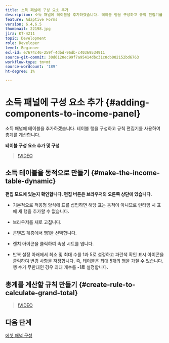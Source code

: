 ```yaml
---
title: 소득 패널에 구성 요소 추가
description: 소득 패널에 테이블을 추가하겠습니다. 테이블 행을 구성하고 규칙 편집기를 사용하여 총계를 계산합니다.
feature: Adaptive Forms
version: 6.4,6.5
thumbnail: 22198.jpg
jira: KT-4211
topic: Development
role: Developer
level: Beginner
exl-id: e7674c46-259f-4dbd-96db-c40369534911
source-git-commit: 30d6120ec99f7a95414dbc31c0cb002152bd6763
workflow-type: tm+mt
source-wordcount: '189'
ht-degree: 1%

---
```


# 소득 패널에 구성 요소 추가 {#adding-components-to-income-panel}

소득 패널에 테이블을 추가하겠습니다. 테이블 행을 구성하고 규칙 편집기를 사용하여 총계를 계산합니다.

**테이블 구성 요소 추가 및 구성**

>[!VIDEO](https://video.tv.adobe.com/v/22198?quality=12&learn=on)



## 소득 테이블을 동적으로 만들기 {#make-the-income-table-dynamic}

**편집 모드에 있는지 확인합니다. 편집 버튼은 브라우저의 오른쪽 상단에 있습니다.**

* 기본적으로 적응형 양식에 표를 삽입하면 해당 표는 동적이 아니므로 런타임 시 표에 새 행을 추가할 수 없습니다.

* 브라우저를 새로 고칩니다.

* 콘텐츠 계층에서 행1을 선택합니다.

* 렌치 아이콘을 클릭하여 속성 시트를 엽니다.

* 반복 설정 아래에서 최소 및 최대 수를 1과 5로 설정하고 파란색 확인 표시 아이콘을 클릭하여 변경 사항을 저장합니다. 즉, 테이블은 최대 5개의 행을 가질 수 있습니다. 행 수가 무한대인 경우 최대 개수를 -1로 설정합니다.

## 총계를 계산할 규칙 만들기 {#create-rule-to-calculate-grand-total}


>[!VIDEO](https://video.tv.adobe.com/v/22197?quality=12&learn=on)

## 다음 단계

[에셋 패널 구성](./configuring-assets-panel.md)
